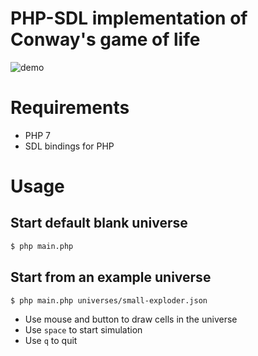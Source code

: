 # PHP-SDL implementation of Conway's game of life

![demo](demo.gif)

# Requirements

- PHP 7
- SDL bindings for PHP

# Usage

## Start default blank universe

```sh
$ php main.php
```

## Start from an example universe

```sh
$ php main.php universes/small-exploder.json
```

- Use mouse and button to draw cells in the universe
- Use `space` to start simulation
- Use `q` to quit

